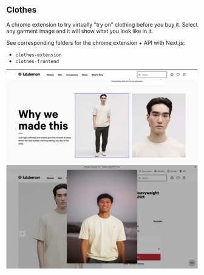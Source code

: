 ## Clothes

A chrome extension to try virtually "try on" clothing before you buy it. Select any garment image and it will show what you look like in it.

See corresponding folders for the chrome extension + API with Next.js:

- `clothes-extension`
- `clothes-frontend`

![Select Garment Image](docs/select-garment-image.png)
![Show Overlay](docs/show-overlay.png)
